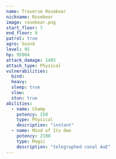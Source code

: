 ```yaml
---
name: Traverse Rosebear
nickname: Rosebear
image: rosebear.png
start_floor: 7
end_floor: 9
patrol: true
agro: Sound
level: 95
hp: 95964
attack_damage: 1485
attack_type: Physical
vulnerabilities:
  bind: 
  heavy: 
  sleep: true
  slow: 
  stun: true
abilities:
  - name: Champ
    potency: 150
    type: Physical
    description: "instant"
  - name: Mind of Its Own
    potency: 2100
    type: Magic
    description: "telegraphed conal AoE"
---
```

